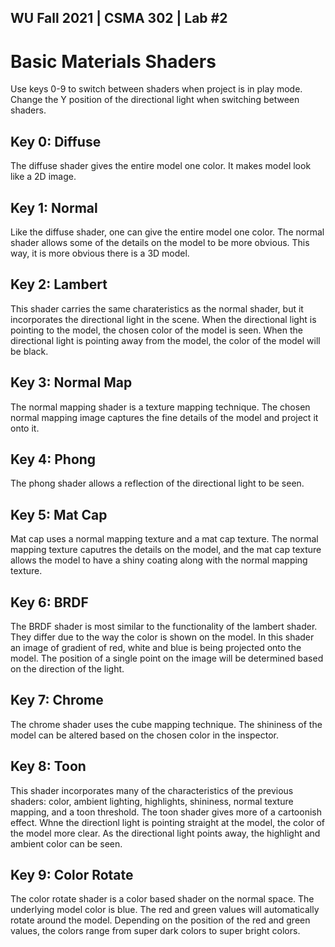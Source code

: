 
WU Fall 2021 | CSMA 302 | Lab #2
---
# Basic Materials Shaders

Use keys 0-9 to switch between shaders when project is in play mode. Change the Y position of the directional light when switching between shaders.

## Key 0: Diffuse
The diffuse shader gives the entire model one color. It makes model look like a 2D image.

## Key 1: Normal
Like the diffuse shader, one can give the entire model one color. The normal shader allows some of the details on the model to be more obvious. This way, it is more obvious there is a 3D model.

## Key 2: Lambert
This shader carries the same charateristics as the normal shader, but it incorporates the directional light in the scene. When the directional light is pointing to the model, the chosen color of the model is seen. When the directional light is pointing away from the model, the color of the model will be black.

## Key 3: Normal Map
The normal mapping shader is a texture mapping technique. The chosen normal mapping image captures the fine details of the model and project it onto it.

## Key 4: Phong
The phong shader allows a reflection of the directional light to be seen.

## Key 5: Mat Cap
Mat cap uses a normal mapping texture and a mat cap texture. The normal mapping texture caputres the details on the model, and the mat cap texture allows the model to have a shiny coating along with the normal mapping texture. 

## Key 6: BRDF
The BRDF shader is most similar to the functionality of the lambert shader. They differ due to the way the color is shown on the model. In this shader an image of gradient of red, white and blue is being projected onto the model. The position of a single point on the image will be determined based on the direction of the light.

## Key 7: Chrome
The chrome shader uses the cube mapping technique. The shininess of the model can be altered based on the chosen color in the inspector.

## Key 8: Toon
This shader incorporates many of the characteristics of the previous shaders: color, ambient lighting, highlights, shininess, normal texture mapping, and a toon threshold. The toon shader gives more of a cartoonish effect. Whne the directionl light is pointing straight at the model, the color of the model more clear. As the directional light points away, the highlight and ambient color can be seen. 

## Key 9: Color Rotate
The color rotate shader is a color based shader on the normal space. The underlying model color is blue. The red and green values will automatically rotate around the model. Depending on the position of the red and green values, the colors range from super dark colors to super bright colors.